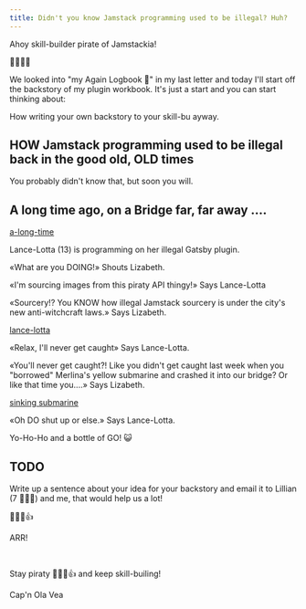 ```yaml
---
title: Didn't you know Jamstack programming used to be illegal? Huh?
---
```


Ahoy skill-builder pirate of Jamstackia!

👋😸🏴‍☠️

We looked into "my Again Logbook 📕" in my last letter and today I'll start off the backstory of my plugin workbook. It's just a start and you can start thinking about:

How writing your own backstory to your skill-bu ayway.

## HOW Jamstack programming used to be illegal back in the good old, OLD times

You probably didn't know that, but soon you will.

## A long time ago, on a Bridge far, far away ....

[a-long-time](a-long-time.png)

Lance-Lotta (13) is programming on her illegal Gatsby plugin.

«What are you DOING!» Shouts Lizabeth.

«I'm sourcing images from this piraty API thingy!» Says Lance-Lotta

«Sourcery!? You KNOW how illegal Jamstack sourcery is under the city's new anti-witchcraft laws.» Says Lizabeth.

[lance-lotta](lance-lotta-1.1.png)

«Relax, I'll never get caught» Says Lance-Lotta.

«You'll never get caught?! Like you didn't get caught last week when you "borrowed" Merlina's yellow submarine and crashed it into our bridge? Or like that time you....» Says Lizabeth.

[sinking submarine](sinking-submarine-1.png)

«Oh DO shut up or else.» Says Lance-Lotta.

Yo-Ho-Ho and a bottle of GO! 😺

## TODO

Write up a sentence about your idea for your backstory and email it to Lillian (7 🏴‍☠️👸) and me, that would help us a lot!

 🏴‍☠️😺👍

ARR!

&nbsp;

Stay piraty 🏴‍☠️😺👍 and keep skill-builing!


Cap'n Ola Vea

